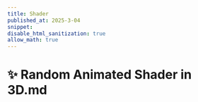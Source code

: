```yaml
---
title: Shader
published_at: 2025-3-04
snippet: 
disable_html_sanitization: true
allow_math: true
---
```


# ✨ Random Animated Shader in 3D.md

<div id="threejs-container" style="width: 100%; height: 500px;"></div>

<script type="module">
import * as THREE from "/scripts/three.js/three.module.js";

const container = document.getElementById('threejs-container');
const scene = new THREE.Scene();
const camera = new THREE.PerspectiveCamera(75, container.offsetWidth / container.offsetHeight, 0.1, 1000);
const renderer = new THREE.WebGLRenderer();
renderer.setSize(container.offsetWidth, container.offsetHeight);
container.appendChild(renderer.domElement);

// Custom Shaders
const vertexShader = `
varying vec2 vUv;
void main() {
  vUv = uv; 
  gl_Position = projectionMatrix * modelViewMatrix * vec4(position, 1.0);
}
`;

const fragmentShader = `
uniform float u_time;
varying vec2 vUv;

void main() {
  vec2 st = vUv * 4.0; // scale UVs for more repetition
  float r = 0.5 + 0.5 * sin(u_time + st.x * 5.0);
  float g = 0.5 + 0.5 * sin(u_time + st.y * 5.0);
  float b = 0.5 + 0.5 * sin(u_time + (st.x + st.y) * 5.0);
  gl_FragColor = vec4(r, g, b, 1.0);
}
`;

// Create a ShaderMaterial
const material = new THREE.ShaderMaterial({
  vertexShader,
  fragmentShader,
  uniforms: {
    u_time: { value: 0.0 }
  }
});

const geometry = new THREE.PlaneGeometry(2, 2);
const mesh = new THREE.Mesh(geometry, material);
scene.add(mesh);

camera.position.z = 2;

function animate(time) {
  requestAnimationFrame(animate);
  material.uniforms.u_time.value = time * 0.001; // Pass time in seconds
  renderer.render(scene, camera);
}
animate();
</script>
